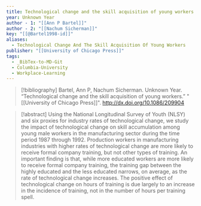 ```yaml
---
title: Technological change and the skill acquisition of young workers
year: Unknown Year
author - 1: "[[Ann P Bartel]]"
author - 2: "[[Nachum Sicherman]]"
key: "[[@Bartel1998-id]]"
aliases:
  - Technological Change And The Skill Acquisition Of Young Workers
publisher: "[[University of Chicago Press]]"
tags:
  - _BibTex-to-MD-Git
  - Columbia-University
  - Workplace-Learning
---
```


> [!bibliography]
> Bartel, Ann P, Nachum Sicherman. Unknown Year. “Technological change and the skill acquisition of young workers.” "[[University of Chicago Press]]". http://dx.doi.org/10.1086/209904

> [!abstract]
> Using the National Longitudinal Survey of Youth (NLSY) and six proxies for industry rates of technological change, we study the impact of technological change on skill accumulation among young male workers in the manufacturing sector during the time period 1987 through 1992. Production workers in manufacturing industries with higher rates of technological change are more likely to receive formal company training, but not other types of training. An important finding is that, while more educated workers are more likely to receive formal company training, the training gap between the highly educated and the less educated narrows, on average, as the rate of technological change increases. The positive effect of technological change on hours of training is due largely to an increase in the incidence of training, not in the number of hours per training spell.